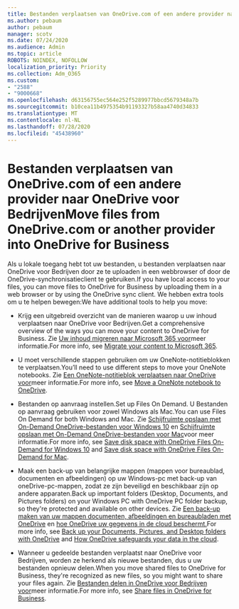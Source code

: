 ```yaml
---
title: Bestanden verplaatsen van OneDrive.com of een andere provider naar OneDrive voor Bedrijven
ms.author: pebaum
author: pebaum
manager: scotv
ms.date: 07/24/2020
ms.audience: Admin
ms.topic: article
ROBOTS: NOINDEX, NOFOLLOW
localization_priority: Priority
ms.collection: Adm_O365
ms.custom:
- "2588"
- "9000668"
ms.openlocfilehash: d63156755ec564e252f5289977bbcd5679348a7b
ms.sourcegitcommit: b10cea11b4975354b91193327b58aa4740d34833
ms.translationtype: MT
ms.contentlocale: nl-NL
ms.lasthandoff: 07/28/2020
ms.locfileid: "45438960"
---
```

# <a name="move-files-from-onedrivecom-or-another-provider-into-onedrive-for-business"></a><span data-ttu-id="1dba6-102">Bestanden verplaatsen van OneDrive.com of een andere provider naar OneDrive voor Bedrijven</span><span class="sxs-lookup"><span data-stu-id="1dba6-102">Move files from OneDrive.com or another provider into OneDrive for Business</span></span>

<span data-ttu-id="1dba6-103">Als u lokale toegang hebt tot uw bestanden, u bestanden verplaatsen naar OneDrive voor Bedrijven door ze te uploaden in een webbrowser of door de OneDrive-synchronisatieclient te gebruiken.</span><span class="sxs-lookup"><span data-stu-id="1dba6-103">If you have local access to your files, you can move files to OneDrive for Business by uploading them in a web browser or by using the OneDrive sync client.</span></span> <span data-ttu-id="1dba6-104">We hebben extra tools om u te helpen bewegen:</span><span class="sxs-lookup"><span data-stu-id="1dba6-104">We have additional tools to help you move:</span></span>

- <span data-ttu-id="1dba6-105">Krijg een uitgebreid overzicht van de manieren waarop u uw inhoud verplaatsen naar OneDrive voor Bedrijven.</span><span class="sxs-lookup"><span data-stu-id="1dba6-105">Get a comprehensive overview of the ways you can move your content to OneDrive for Business.</span></span> <span data-ttu-id="1dba6-106">Zie [Uw inhoud migreren naar Microsoft 365 voor](https://docs.microsoft.com/sharepointmigration/migrate-to-sharepoint-online)meer informatie.</span><span class="sxs-lookup"><span data-stu-id="1dba6-106">For more info, see [Migrate your content to Microsoft 365](https://docs.microsoft.com/sharepointmigration/migrate-to-sharepoint-online).</span></span>
- <span data-ttu-id="1dba6-107">U moet verschillende stappen gebruiken om uw OneNote-notitieblokken te verplaatsen.</span><span class="sxs-lookup"><span data-stu-id="1dba6-107">You’ll need to use different steps to move your OneNote notebooks.</span></span> <span data-ttu-id="1dba6-108">Zie [Een OneNote-notitieblok verplaatsen naar OneDrive voor](https://support.office.com/article/move-a-onenote-notebook-to-onedrive-0af0a141-0bdf-49ab-9e50-45dbcca44082)meer informatie.</span><span class="sxs-lookup"><span data-stu-id="1dba6-108">For more info, see [Move a OneNote notebook to OneDrive](https://support.office.com/article/move-a-onenote-notebook-to-onedrive-0af0a141-0bdf-49ab-9e50-45dbcca44082).</span></span>
    
- <span data-ttu-id="1dba6-109">Bestanden op aanvraag instellen.</span><span class="sxs-lookup"><span data-stu-id="1dba6-109">Set up Files On Demand.</span></span> <span data-ttu-id="1dba6-110">U Bestanden op aanvraag gebruiken voor zowel Windows als Mac.</span><span class="sxs-lookup"><span data-stu-id="1dba6-110">You can use Files On Demand for both Windows and Mac.</span></span> <span data-ttu-id="1dba6-111">Zie [Schijfruimte opslaan met On-Demand OneDrive-bestanden voor Windows 10](https://support.office.com/article/Save-disk-space-with-OneDrive-Files-On-Demand-for-Windows-10-0e6860d3-d9f3-4971-b321-7092438fb38e) en [Schijfruimte opslaan met On-Demand OneDrive-bestanden voor Mac](https://support.office.com/article/Save-disk-space-with-OneDrive-Files-On-Demand-for-Mac-529f6d53-e572-4922-a585-e7a318c135f0)voor meer informatie.</span><span class="sxs-lookup"><span data-stu-id="1dba6-111">For more info, see [Save disk space with OneDrive Files On-Demand for Windows 10](https://support.office.com/article/Save-disk-space-with-OneDrive-Files-On-Demand-for-Windows-10-0e6860d3-d9f3-4971-b321-7092438fb38e)  and [Save disk space with OneDrive Files On-Demand for Mac](https://support.office.com/article/Save-disk-space-with-OneDrive-Files-On-Demand-for-Mac-529f6d53-e572-4922-a585-e7a318c135f0).</span></span>
- <span data-ttu-id="1dba6-112">Maak een back-up van belangrijke mappen (mappen voor bureaublad, documenten en afbeeldingen) op uw Windows-pc met back-up van oneDrive-pc-mappen, zodat ze zijn beveiligd en beschikbaar zijn op andere apparaten.</span><span class="sxs-lookup"><span data-stu-id="1dba6-112">Back up important folders (Desktop, Documents, and Pictures folders) on your Windows PC with OneDrive PC folder backup, so they're protected and available on other devices.</span></span> <span data-ttu-id="1dba6-113">Zie [Een back-up maken van uw mappen documenten, afbeeldingen en bureaubladen met OneDrive](https://support.office.com/article/back-up-your-documents-pictures-and-desktop-folders-with-onedrive-d61a7930-a6fb-4b95-b28a-6552e77c3057) en [hoe OneDrive uw gegevens in de cloud beschermt.](https://support.office.com/article/how-onedrive-safeguards-your-data-in-the-cloud-23c6ea94-3608-48d7-8bf0-80e142edd1e1)</span><span class="sxs-lookup"><span data-stu-id="1dba6-113">For more info, see [Back up your Documents, Pictures, and Desktop folders with OneDrive](https://support.office.com/article/back-up-your-documents-pictures-and-desktop-folders-with-onedrive-d61a7930-a6fb-4b95-b28a-6552e77c3057) and [How OneDrive safeguards your data in the cloud](https://support.office.com/article/how-onedrive-safeguards-your-data-in-the-cloud-23c6ea94-3608-48d7-8bf0-80e142edd1e1).</span></span> 
- <span data-ttu-id="1dba6-114">Wanneer u gedeelde bestanden verplaatst naar OneDrive voor Bedrijven, worden ze herkend als nieuwe bestanden, dus u uw bestanden opnieuw delen.</span><span class="sxs-lookup"><span data-stu-id="1dba6-114">When you move shared files to OneDrive for Business, they're recognized as new files, so you might want to share your files again.</span></span> <span data-ttu-id="1dba6-115">Zie [Bestanden delen in OneDrive voor Bedrijven voor](https://support.office.com/article/Move-files-from-OneDrive-to-OneDrive-for-Business-7fb28cad-7e25-451f-8b4b-2d1a71e5c0e9#sharefiles)meer informatie.</span><span class="sxs-lookup"><span data-stu-id="1dba6-115">For more info, see [Share files in OneDrive for Business](https://support.office.com/article/Move-files-from-OneDrive-to-OneDrive-for-Business-7fb28cad-7e25-451f-8b4b-2d1a71e5c0e9#sharefiles).</span></span>